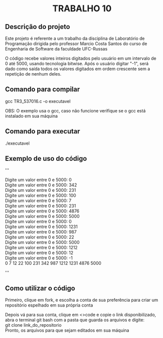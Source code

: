 <h1 align="center"> TRABALHO 10 </h1>

<h2> Descrição do projeto </h2>

Este projeto é referente a um trabalho da disciplina de Laboratório de Programação dirigida pelo professor Marcio Costa Santos do curso de Engenharia de Software da faculdade UFC-Russas <br>

O código recebe valores inteiros digitados pelo usuário em um intervalo de 0 até 5000, usando tecnologia bitwise. Após o usuário digitar "-1", será dado como saída todos os valores digitados em ordem crescente sem a repetição de nenhum deles.

<h2> Comando para compilar </h2>

gcc TR3_537016.c -o executavel

OBS: O exemplo usa o gcc, caso não funcione verifique se o gcc está instalado em sua máquina

<h2> Comando para executar </h2>

./executavel

<h2> Exemplo de uso do código </h2>

'''

Digite um valor entre 0 e 5000: 0 <br>
Digite um valor entre 0 e 5000: 342 <br>
Digite um valor entre 0 e 5000: 231 <br>
Digite um valor entre 0 e 5000: 100 <br>
Digite um valor entre 0 e 5000: 7 <br>
Digite um valor entre 0 e 5000: 231 <br>
Digite um valor entre 0 e 5000: 4876 <br>
Digite um valor entre 0 e 5000: 5000 <br>
Digite um valor entre 0 e 5000: 0 <br>
Digite um valor entre 0 e 5000: 1231 <br>
Digite um valor entre 0 e 5000: 987 <br>
Digite um valor entre 0 e 5000: 22 <br>
Digite um valor entre 0 e 5000: 5000 <br>
Digite um valor entre 0 e 5000: 1212 <br>
Digite um valor entre 0 e 5000: 12 <br>
Digite um valor entre 0 e 5000: -1 <br>
0 7 12 22 100 231 342 987 1212 1231 4876 5000 <br>

'''

<h2> Como utilizar o código </h2>

Primeiro, clique em fork, e escolha a conta de sua preferência para criar um repositório espelhado em sua própria conta <br>

Depois vá para sua conta, clique em <>code e copie o link disponibilizado, abra o terminal git bash com a pasta que guarda os arquivos e digite: <br>
git clone link_do_repositorio <br>
Pronto, os arquivos para que sejam editados em sua máquina

